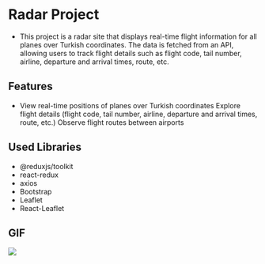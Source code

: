 # Radar Project

- This project is a radar site that displays real-time flight information for all planes over Turkish coordinates. The data is fetched from an API, allowing users to track flight details such as flight code, tail number, airline, departure and arrival times, route, etc.

## Features

- View real-time positions of planes over Turkish coordinates
  Explore flight details (flight code, tail number, airline, departure and arrival times, route, etc.)
  Observe flight routes between airports

## Used Libraries

- @reduxjs/toolkit
- react-redux
- axios
- Bootstrap
- Leaflet
- React-Leaflet

## GIF

<img src="/screen.gif" />
